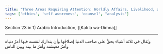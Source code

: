 ```yaml
---
title: "Three Areas Requiring Attention: Worldly Affairs, Livelihood, and Relationships"
tags: ['ethics', 'self-awareness', 'counsel', "analysis"]
---
```


 Section 23 in 1) Arabic Introduction, [[Kalīla wa-Dimna]]

---
ويُقال في ثلاثة أشياء يحقُّ على صاحب الدنيا إصلاحُها وأن يتدارك لنفسه فيها أمرُ دنياه وأمرُ معيشته وأمرُ ما بينه وبين الناس

